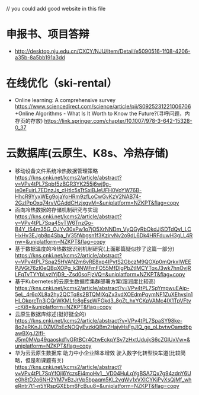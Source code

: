 // you could add good website in this file  
# 申报书、项目答辩
+ <http://desktop.nju.edu.cn/CXCY/NJU/Item/Detail/e5090516-1f08-4206-a35b-8a5bb191a3dd>
# 在线优化（ski-rental）
+ Online learning: A comprehensive survey  
https://www.sciencedirect.com/science/article/pii/S0925231221006706
+Online Algorithms - What Is It Worth to Know the Future?(寻呼问题，内存页的存放)
https://link.springer.com/chapter/10.1007/978-3-642-15328-0_37

# 云数据库(云原生、K8s、冷热存储)
+ 移动设备文件系统冷热数据管理策略  
https://kns.cnki.net/kcms2/article/abstract?v=VPv4tPL7Spbf5zBGR3YK255j6wj9g-je0eFuirL7EDnzJs_cHtIc5sTtSxiBJeUFH0VoYW76B-HhcR9YyxWEg9ojaYoHRm9zfLoCwGvKzV2NAB74-2GzIPpOxq74rvVGAddCHzjxgvM=&uniplatform=NZKPT&flag=copy
+ 面向冷热数据的存储机制研究与实现  
https://kns.cnki.net/kcms2/article/abstract?v=VPv4tPL7Spa45vTW6TnzGo-B4Y_IS4m35G_OJYv30xPw1o7jO5XrNNDm_VyQGyRbOkdJjSDTdQvl_LCHxHv3EJgb8p4Sba_lV35fAbgsn1f3KzirvNv2o9dL6Dk4HRFduwH3gLL4Rnw=&uniplatform=NZKPT&flag=copy
+ 基于数据温度的冷热数据识别机制研究(上面那篇疑似抄了这篇一部分)  
https://kns.cnki.net/kcms2/article/abstract?v=VPv4tPL7Spa25HVAN2m6vRE8xp4IPytS2GbczM9QOXp0mQrkxIWEEPJVGt76zI0eQBqXOPg_k3NWFmFO55MfDlgPbZtlMCYToxJ3wk7hnOvjRLFqTvTYYbLvzlYjD9_-Zsd0soFjzVQ=&uniplatform=NZKPT&flag=copy
+ 基于Kubernetes的云原生数据库集群部署方案(湿润度比较高)  
https://kns.cnki.net/kcms2/article/abstract?v=VPv4tPL7SpYmpwuEAip-5eL_4r6qXL8a2hy2QCTq8s2BTQMlXqZx3vdXOEdmPqymNF1ZuXEhvsIn1HLOkprcTn3jCQrWKMLfc8gEspWFGkd3_8gZt_hxYCKpVAMc4IX1TpVFtv-cKi8=&uniplatform=NZKPT&flag=copy
+ 云原生数据库综述(挺好挺全的)  
https://kns.cnki.net/kcms2/article/abstract?v=VPv4tPL7SpaSY98ke-8o2eRKnJLDZMZbEcNOQyEvzkiQBm2HajvHsFgJlQ_ge_oLbvtwOamdbpawBXgJ2IfI-J5m0MVp49qaoskd1vGRtBCr4CtwEckqYSv7zHxtUdujkS6cZGlUxVw=&uniplatform=NZKPT&flag=copy
+ 华为云云原生数据库 助力中小企业降本增效 驶入数字化转型快车道(比较简略，但是和课题有关)  
https://kns.cnki.net/kcms2/article/abstract?v=VPv4tPL7SpYfOjl6YczsEi4moHv1__VD04HuLqYgBSA7Qx7g94zdnY6Ue0h8tD2o6NH2YM7vBzJrVp5bpaqm5KL2vgWv1xVXICYKjPyXsQjMf_wheRntr7t1-n5YRspGXEbm6FcBuu8=&uniplatform=NZKPT&flag=copy
